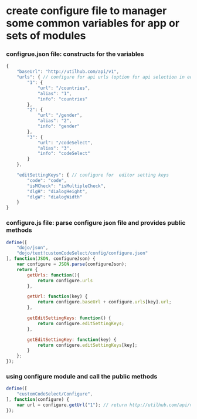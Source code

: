 # create configure file to manager some common variables for app or sets of modules

### configrue.json file: constructs for the variables

```javascript
{
    "baseUrl": "http://utilhub.com/api/v1",
    "urls": { // configure for api urls (option for api selection in editor setting page)
        "1": {
            "url": "/countries",
            "alias": "1",
            "info": "countries"
        },
        "2": {
            "url": "/gender",
            "alias": "2",
            "info": "gender"
        },
        "3": {
            "url": "/codeSelect",
            "alias": "3",
            "info": "codeSelect"
        }
    },

    "editSettingKeys": { // configure for  editor setting keys
    	"code": "code",
    	"isMCheck": "isMultipleCheck",
    	"dlgH": "dialogHeight",
    	"dlgW": "dialogWidth"
    } 
}

```

### configure.js file: parse configure json file and provides public methods

```javascript
define([
    "dojo/json",
    "dojo/text!customCodeSelect/config/configure.json"
], function(JSON, configureJson) {
    var configure = JSON.parse(configureJson);
    return {
    	getUrls: function(){
    		return configure.urls
    	},

    	getUrl: function(key) {
    		return configure.baseUrl + configure.urls[key].url;
    	},

    	getEditSettingKeys: function() {
    		return configure.editSettingKeys;
    	},

    	getEditSettingKey: function(key) {
    		return configure.editSettingKeys[key];
    	}
    };
});
```

### using configure module and call the public methods

```javascript 
define([
    "customCodeSelect/Configure",
], function(configure) {
    var url = configure.getUrl("1"); // return http://utilhub.com/api/v1/countries
});
```
